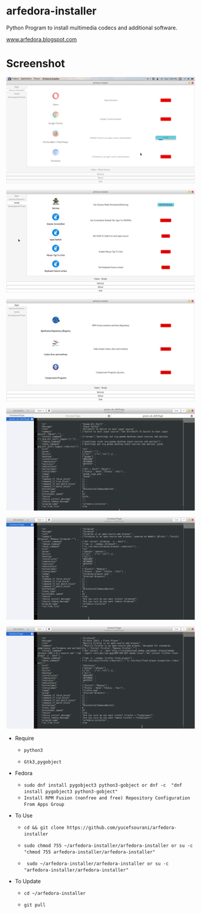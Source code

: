 # arfedora-installer
Python Program to  install multimedia codecs and additional software.

www.arfedora.blogspot.com




# Screenshot

![Alt text](https://raw.githubusercontent.com/yucefsourani/arfedora-installer/master/Screenshot%20from%202017-05-14%2017-29-53.jpg "Screenshot")

![Alt text](https://raw.githubusercontent.com/yucefsourani/arfedora-installer/master/Screenshot%20from%202017-05-14%2018-17-08.jpg "Screenshot")

![Alt text](https://raw.githubusercontent.com/yucefsourani/arfedora-installer/master/Screenshot%20from%202017-05-14%2018-17-27.jpg "Screenshot")

![Alt text](https://raw.githubusercontent.com/yucefsourani/arfedora-installer/master/Screenshot%20from%202017-05-14%2018-00-16.jpg "Screenshot")

![Alt text](https://raw.githubusercontent.com/yucefsourani/arfedora-installer/master/Screenshot%20from%202017-05-14%2017-58-28.jpg "Screenshot")

![Alt text](https://raw.githubusercontent.com/yucefsourani/arfedora-installer/master/Screenshot%20from%202017-05-14%2018-02-08.jpg "Screenshot")


* Require
 
  * ``` python3 ```

  * ``` Gtk3,pygobject ```


* Fedora
 
  * ``` sudo dnf install pygobject3 python3-gobject or dnf -c  "dnf install pygobject3 python3-gobject" ```
  * ``` Install RPM Fusion (nonfree and free) Repository Configuration From Apps Group ```

 
 

* To Use
 
  * ``` cd && git clone https://github.com/yucefsourani/arfedora-installer ```

  * ``` sudo chmod 755 ~/arfedora-installer/arfedora-installer or su -c "chmod 755 arfedora-installer/arfedora-installer" ```

  * ``` sudo ~/arfedora-installer/arfedora-installer or su -c "arfedora-installer/arfedora-installer"```
 
 
 
 * To Update
 
   * ``` cd ~/arfedora-installer ```

   * ``` git pull ```


